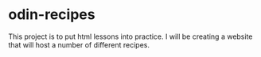 # odin-recipes
This project is to put html lessons into practice. I will be creating a website that will host a number of different recipes.